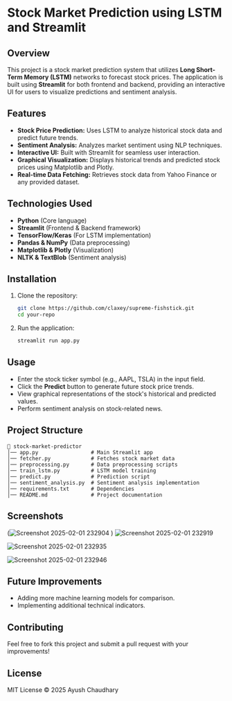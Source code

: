 # Stock Market Prediction using LSTM and Streamlit

## Overview
This project is a stock market prediction system that utilizes **Long Short-Term Memory (LSTM)** networks to forecast stock prices. The application is built using **Streamlit** for both frontend and backend, providing an interactive UI for users to visualize predictions and sentiment analysis.

## Features
- **Stock Price Prediction:** Uses LSTM to analyze historical stock data and predict future trends.
- **Sentiment Analysis:** Analyzes market sentiment using NLP techniques.
- **Interactive UI:** Built with Streamlit for seamless user interaction.
- **Graphical Visualization:** Displays historical trends and predicted stock prices using Matplotlib and Plotly.
- **Real-time Data Fetching:** Retrieves stock data from Yahoo Finance or any provided dataset.

## Technologies Used
- **Python** (Core language)
- **Streamlit** (Frontend & Backend framework)
- **TensorFlow/Keras** (For LSTM implementation)
- **Pandas & NumPy** (Data preprocessing)
- **Matplotlib & Plotly** (Visualization)
- **NLTK & TextBlob** (Sentiment analysis)

## Installation
1. Clone the repository:
   ```bash
   git clone https://github.com/claxey/supreme-fishstick.git
   cd your-repo
2. Run the application:
   ```bash
   streamlit run app.py
   ```

## Usage
- Enter the stock ticker symbol (e.g., AAPL, TSLA) in the input field.
- Click the **Predict** button to generate future stock price trends.
- View graphical representations of the stock's historical and predicted values.
- Perform sentiment analysis on stock-related news.

## Project Structure
```
📂 stock-market-predictor
│── app.py                 # Main Streamlit app
│── fetcher.py             # Fetches stock market data
│── preprocessing.py       # Data preprocessing scripts
│── train_lstm.py          # LSTM model training
│── predict.py             # Prediction script
│── sentiment_analysis.py  # Sentiment analysis implementation
│── requirements.txt       # Dependencies
│── README.md              # Project documentation
```

## Screenshots
(![Screenshot 2025-02-01 232904](https://github.com/user-attachments/assets/73c874d0-1d54-44d5-aa08-b8d9132c15c3)
)
![Screenshot 2025-02-01 232919](https://github.com/user-attachments/assets/661701f0-deac-49a1-aeed-f4a55b232979)

![Screenshot 2025-02-01 232935](https://github.com/user-attachments/assets/968199a6-582c-4a19-9c09-b6e933e0293c)

![Screenshot 2025-02-01 232946](https://github.com/user-attachments/assets/c9e5babb-da50-490d-a7b4-718bc65c7e33)


## Future Improvements
- Adding more machine learning models for comparison.
- Implementing additional technical indicators.


## Contributing
Feel free to fork this project and submit a pull request with your improvements!

## License
MIT License © 2025 Ayush Chaudhary
